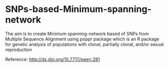 # SNPs-based-Minimum-spanning-network

The aim is to create Minimum spanning-network based of SNPs from Multiple Sequence Alignment using poppr package which is an R package for genetic analysis of populations with clonal, partially clonal, and/or sexual reproduction

Reference:	http://dx.doi.org/10.7717/peerj.281
